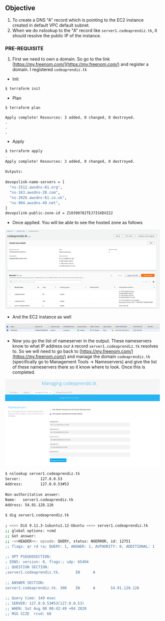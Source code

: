 ## Objective 

1) To create a DNS "A" record which is pointing to the EC2 instance created in default VPC default subnet.
2) When we do nslookup to the "A" record like `server1.codeaprendiz.tk`, it should resolve the public IP of the instance.

### PRE-REQUISITE
1) First we need to own a domain. So go to the link [https://my.freenom.com/](https://my.freenom.com/) and register a domain.
   I registered `codeaprendiz.tk`
   
   
- Init

```bash
$ terraform init   
```

- Plan

```                                 
$ terraform plan 

Apply complete! Resources: 3 added, 0 changed, 0 destroyed.
.
.
.
```


- Apply
```bash
$ terraform apply
.
Apply complete! Resources: 3 added, 0 changed, 0 destroyed.

Outputs:

devopslink-name-servers = [
  "ns-1512.awsdns-61.org",
  "ns-163.awsdns-20.com",
  "ns-2026.awsdns-61.co.uk",
  "ns-904.awsdns-49.net",
]
devopslink-public-zone-id = Z10390782TEJ7ISXDVZ22
```

- Once applied. You will be able to see the hosted zone as follows

![](.ReadMe_images/hosted-zone-window.png)

- And the EC2 instance as well

![](.ReadMe_images/ec2-instance.png)



- Now you go the list of nameserver in the output. These nameservers know to what IP address our `A` record `server1.codeaprendiz.tk` resolves to.
  So we will need to go back to [https://my.freenom.com/](https://my.freenom.com/) and manage the domain `codeaprendiz.tk` (specifically go to
  Management Tools -> Nameservers) and give the list of these nameservers there so it know where to look. Once this is completed.

![](.ReadMe_images/nameservers-config-window.png)
  
  
```bash
$ nslookup server1.codeaprendiz.tk
Server:         127.0.0.53
Address:        127.0.0.53#53

Non-authoritative answer:
Name:   server1.codeaprendiz.tk
Address: 54.91.128.126

$ dig server1.codeaprendiz.tk

; <<>> DiG 9.11.3-1ubuntu1.12-Ubuntu <<>> server1.codeaprendiz.tk
;; global options: +cmd
;; Got answer:
;; ->>HEADER<<- opcode: QUERY, status: NOERROR, id: 12751
;; flags: qr rd ra; QUERY: 1, ANSWER: 1, AUTHORITY: 0, ADDITIONAL: 1

;; OPT PSEUDOSECTION:
; EDNS: version: 0, flags:; udp: 65494
;; QUESTION SECTION:
;server1.codeaprendiz.tk.       IN      A

;; ANSWER SECTION:
server1.codeaprendiz.tk. 300    IN      A       54.91.128.126

;; Query time: 149 msec
;; SERVER: 127.0.0.53#53(127.0.0.53)
;; WHEN: Sat Aug 08 00:42:49 +04 2020
;; MSG SIZE  rcvd: 68
```

